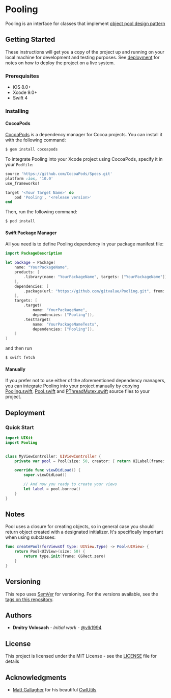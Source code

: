# Pooling
Pooling is an interface for classes that implement [object pool design pattern](https://en.wikipedia.org/wiki/Object_pool_pattern)

## Getting Started

These instructions will get you a copy of the project up and running on your local machine for development and testing purposes. See [deployment](#deployment) for notes on how to deploy the project on a live system.

### Prerequisites

- iOS 8.0+
- Xcode 9.0+
- Swift 4

### Installing

#### CocoaPods

[CocoaPods](http://cocoapods.org) is a dependency manager for Cocoa projects. You can install it with the following command:

```bash
$ gem install cocoapods
```

To integrate Pooling into your Xcode project using CocoaPods, specify it in your `Podfile`:

```ruby
source 'https://github.com/CocoaPods/Specs.git'
platform :ios, '10.0'
use_frameworks!

target '<Your Target Name>' do
    pod 'Pooling', '<release version>'
end
```

Then, run the following command:

```bash
$ pod install
```

#### Swift Package Manager

All you need is to define Pooling dependency in your package manifest file:

```Swift
import PackageDescription

let package = Package(
    name: "YourPackageName",
    products: [
        .library(name: "YourPackageName", targets: ["YourPackageName"]),
    ],
    dependencies: [
        .package(url: "https://github.com/gitvalue/Pooling.git", from: "1.0.0"),
    ],
    targets: [
        .target(
            name: "YourPackageName",
            dependencies: ["Pooling"]),
        .testTarget(
            name: "YourPackageNameTests",
            dependencies: ["Pooling"]),
    ]
)
```

and then run

```bash
$ swift fetch
```

#### Manually

If you prefer not to use either of the aforementioned dependency managers, you can integrate Pooling into your project manually by copying [Pooling.swift](/src/Pooling.swift), [Pool.swift](/src/Pool.swift) and [PThreadMutex.swift](/src/PThreadMutex.swift) source files to your project.

## Deployment

### Quick Start

```swift
import UIKit
import Pooling


class MyViewController: UIViewController {
    private var pool = Pool(size: 50, creator: { return UILabel(frame: CGRect.zero) })

    override func viewDidLoad() {
        super.viewDidLoad()

        // And now you ready to create your views
        let label = pool.borrow()
    }
}

```

## Notes

Pool uses a closure for creating objects, so in general case you should return object created with a designated initializer. It's specifically important when using subclasses:

```Swift
func createPool(forViewsOf type: UIView.Type) -> Pool<UIView> {
    return Pool<UIView>(size: 50) {
        return type.init(frame: CGRect.zero)
    }
}
``` 

## Versioning

This repo uses [SemVer](http://semver.org/) for versioning. For the versions available, see the [tags on this repository](https://github.com/gitvalue/Pooling/tags). 

## Authors

* **Dmitry Volosach** - *Initial work* - [@vlk1994](https://twitter.com/vlk1994)

## License

This project is licensed under the MIT License - see the [LICENSE](LICENSE) file for details

## Acknowledgments

* [Matt Gallagher](https://github.com/mattgallagher) for his beautiful [CwlUtils](https://github.com/mattgallagher/CwlUtils)
